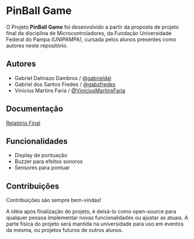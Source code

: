# PinBall Game

O Projeto **PinBall Game** foi desenvolvido a partir da proposta de projeto final da disciplina de Microcontroladores, da Fundação Universidade Federal do Pampa *(UNIPAMPA)*, cursada pelos alunos presentes como autores neste repositório.

## Autores

- Gabriel Dalmazo Dambros / [@gabrieldal](https://www.github.com/gabrieldal )
- Gabriel dos Santos Fredes / [@gabsfredes](https://www.github.com/gabsfredes)
- Vinicius Martins Faria / [@ViniciusMartinsFaria](https://www.github.com/ViniciusMartinsFaria)

## Documentação

[Relatório Final](https://link-da-documentação)


## Funcionalidades

- Display de pontuação
- Buzzer para efeitos sonoros
- Sensores para pontuar

## Contribuições

Contribuições são sempre bem-vindas!

A idéia após finalização do projeto, é deixá-lo como open-source para qualquer pessoa implementar novas funcionalidades ou ajustar as atuais. A parte física do projeto será mantida na universidade para uso em eventos da mesma, ou projetos futuros de outros alunos.



